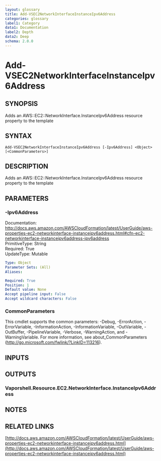 ```yaml
---
layout: glossary
title: Add-VSEC2NetworkInterfaceInstanceIpv6Address
categories: glossary
label1: Category
data1: Documentation
label2: Depth
data2: Deep
schema: 2.0.0
---
```


# Add-VSEC2NetworkInterfaceInstanceIpv6Address

## SYNOPSIS
Adds an AWS::EC2::NetworkInterface.InstanceIpv6Address resource property to the template

## SYNTAX

```
Add-VSEC2NetworkInterfaceInstanceIpv6Address [-Ipv6Address] <Object> [<CommonParameters>]
```

## DESCRIPTION
Adds an AWS::EC2::NetworkInterface.InstanceIpv6Address resource property to the template

## PARAMETERS

### -Ipv6Address
Documentation: http://docs.aws.amazon.com/AWSCloudFormation/latest/UserGuide/aws-properties-ec2-networkinterface-instanceipv6address.html#cfn-ec2-networkinterface-instanceipv6address-ipv6address    
PrimitiveType: String    
Required: True    
UpdateType: Mutable

```yaml
Type: Object
Parameter Sets: (All)
Aliases:

Required: True
Position: 1
Default value: None
Accept pipeline input: False
Accept wildcard characters: False
```

### CommonParameters
This cmdlet supports the common parameters: -Debug, -ErrorAction, -ErrorVariable, -InformationAction, -InformationVariable, -OutVariable, -OutBuffer, -PipelineVariable, -Verbose, -WarningAction, and -WarningVariable.
For more information, see about_CommonParameters (http://go.microsoft.com/fwlink/?LinkID=113216).

## INPUTS

## OUTPUTS

### Vaporshell.Resource.EC2.NetworkInterface.InstanceIpv6Address

## NOTES

## RELATED LINKS

[http://docs.aws.amazon.com/AWSCloudFormation/latest/UserGuide/aws-properties-ec2-networkinterface-instanceipv6address.html](http://docs.aws.amazon.com/AWSCloudFormation/latest/UserGuide/aws-properties-ec2-networkinterface-instanceipv6address.html)

